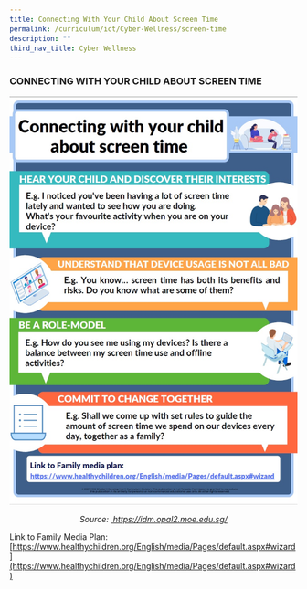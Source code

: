 ```yaml
---
title: Connecting With Your Child About Screen Time
permalink: /curriculum/ict/Cyber-Wellness/screen-time
description: ""
third_nav_title: Cyber Wellness
---
```

### CONNECTING WITH YOUR CHILD ABOUT SCREEN TIME

![Screen Time.jpg](/images/Screen%20Time.jpg)

<p align="center"> <em> Source: <a href="https://idm.opal2.moe.edu.sg/"> https://idm.opal2.moe.edu.sg/ </a> </em> </p>

Link to Family Media Plan: <br>[https://www.healthychildren.org/English/media/Pages/default.aspx#wizard](https://www.healthychildren.org/English/media/Pages/default.aspx#wizard)